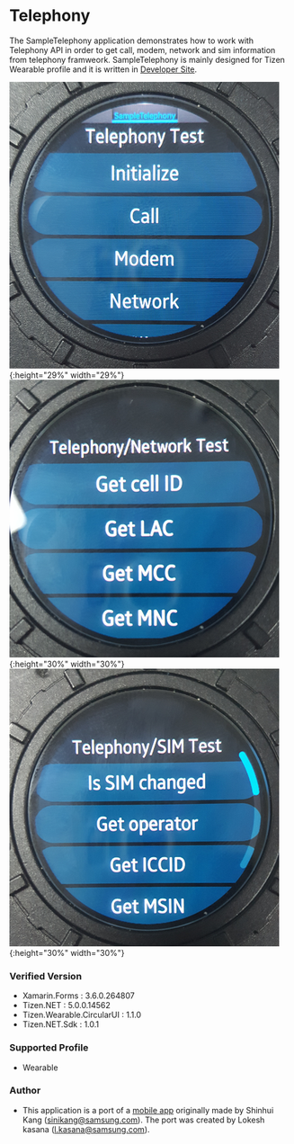 # Telephony
The SampleTelephony application demonstrates how to work with Telephony API in order to get call, modem, network and sim information from telephony framweork.
SampleTelephony is mainly designed for Tizen Wearable profile and it is written in [Developer Site](https://developer.tizen.org/development/guides/.net-application/connectivity-and-wireless/telephony-information).

![MainPage](./Screenshots/Tizen/SampleTelephony_1st_depth.png){:height="29%" width="29%"}
![2ndDepthPage](./Screenshots/Tizen/SampleTelephony_network.png){:height="30%" width="30%"}
![2ndDepthPage](./Screenshots/Tizen/SampleTelephony_SIM.png){:height="30%" width="30%"}


### Verified Version
* Xamarin.Forms : 3.6.0.264807
* Tizen.NET : 5.0.0.14562
* Tizen.Wearable.CircularUI : 1.1.0
* Tizen.NET.Sdk : 1.0.1


### Supported Profile
* Wearable

### Author
* This application is a port of a [mobile app](/../../tree/master/Mobile/SampleTelephony) originally made by Shinhui Kang (sinikang@samsung.com). The port was created by Lokesh kasana (l.kasana@samsung.com).
